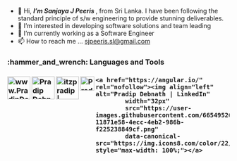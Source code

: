 - 👋 Hi, <i><b>I’m Sanjaya J Peeris </b></i>, from Sri Lanka. I have been following the standard principle of s/w engineering to provide stunning deliverables.
- 👀 I’m interested in developing software solutions and team leading
- 🌱 I’m currently working as a Software Engineer
- 📫 How to reach me ... sjpeeris.sl@gmail.com

<!---
sjpeeris085/sjpeeris085 is a ✨ special ✨ repository because its `README.md` (this file) appears on your GitHub profile.
You can click the Preview link to take a look at your changes.
--->

<h3>:hammer_and_wrench: Languages and Tools<h3>

 <p dir="auto">
    <a href="https://docs.microsoft.com/en-us/dotnet/csharp/" rel="nofollow"><img align="left" alt="www.PradipDebnath.com"
            width="52px"
            src="https://user-images.githubusercontent.com/66549526/134299607-754b3dcb-92da-4e91-a661-bbe8c419221a.png"
            data-canonical-src="https://img.icons8.com/ultraviolet/22/000000/domain.png" style="max-width: 100%;"></a>
    
  <a href="https://spring.io/projects/spring-boot" rel="nofollow"><img align="left" alt="Pradip Debnath | YouTube" width="52px"
            src="https://user-images.githubusercontent.com/66549526/134301179-b1eba614-1f85-4d3e-99fd-2d983041bfb0.png"
            data-canonical-src="https://img.icons8.com/color/22/000000/youtube-play.png" style="max-width: 100%;"></a>
   
  <a href="https://nodejs.org/en/about/" rel="nofollow"><img align="left" alt="itzpradip | Twitter" width="52px"
        src="https://user-images.githubusercontent.com/66549526/146373377-8aadaa96-7d62-411e-9e4b-c33af9eeebc1.png"
            data-canonical-src="https://img.icons8.com/fluent/22/000000/twitter.png" style="max-width: 100%;"></a>
   
  <a href="https://angular.io/" rel="nofollow"><img align="left" alt="Pradip Debnath | LinkedIn"
            width="32px"
            src="https://user-images.githubusercontent.com/66549526/146373601-4243c46a-c60b-4d13-8655-9e8472439b94.png"
            data-canonical-src="https://img.icons8.com/color/22/000000/linkedin.png" style="max-width: 100%;"></a>
  
    <a href="https://angular.io/" rel="nofollow"><img align="left" alt="Pradip Debnath | LinkedIn"
            width="32px"
            src="https://user-images.githubusercontent.com/66549526/146378792-11871e58-4ecc-4eb2-986b-f225238849cf.png"
            data-canonical-src="https://img.icons8.com/color/22/000000/linkedin.png" style="max-width: 100%;"></a>
</p>



